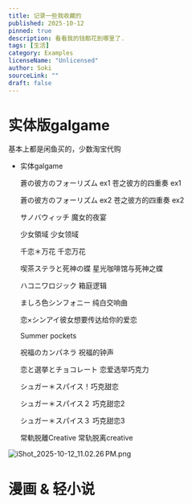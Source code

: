 ```yaml
---
title: 记录一些我收藏的
published: 2025-10-12
pinned: true
description: 看看我的钱都花到哪里了.
tags: [生活]
category: Examples
licenseName: "Unlicensed"
author: Soki
sourceLink: ""
draft: false
---
```


# 实体版galgame

基本上都是闲鱼买的，少数淘宝代购

- 实体galgame
    
    蒼の彼方のフォーリズム ex1 苍之彼方的四重奏 ex1
    
    蒼の彼方のフォーリズム ex2 苍之彼方的四重奏 ex2
    
    サノバウィッチ  魔女的夜宴
    
    少女領域 少女领域
    
    千恋＊万花 千恋万花
    
    喫茶ステラと死神の蝶 星光咖啡馆与死神之蝶
    
    ハコニワロジック 箱庭逻辑
    
    ましろ色シンフォニー 纯白交响曲
    
    恋×シンアイ彼女想要传达给你的爱恋
    
    Summer pockets
    
    祝福のカンパネラ 祝福的钟声
    
    恋と選挙とチョコレート 恋爱选举巧克力
    
    シュガー＊スパイス！巧克甜恋
    
    シュガー＊スパイス２ 巧克甜恋2
    
    シュガー＊スパイス３ 巧克甜恋3
    
    常軌脱離Creative 常轨脱离creative

![iShot_2025-10-12_11.02.26 PM.png](https://p.ipic.vip/6v9gjm.jpg)

# 漫画 & 轻小说


